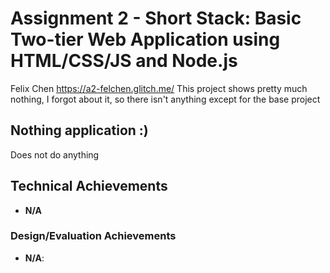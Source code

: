 Assignment 2 - Short Stack: Basic Two-tier Web Application using HTML/CSS/JS and Node.js  
===

Felix Chen https://a2-felchen.glitch.me/
This project shows pretty much nothing, I forgot about it, so there isn't anything except for the base project

## Nothing application :)
Does not do anything

## Technical Achievements
- **N/A**

### Design/Evaluation Achievements
- **N/A**: 
